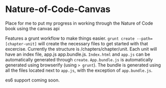 # Nature-of-Code-Canvas
Place for me to put my progress in working through the Nature of Code book using the canvas api

Features a grunt workflow to make things easier. `grunt create --path=[chapter-unit]` will create the necessary files to get started with that excercise. Currently the structure is /chapters/chapter/unit. Each unit will have an index file, app.js app.bundle.js. `Index.html` and `app.js` can be automatically generated through `create`. `App.bundle.js` is automatically generated using browserify (using `> grunt`). The bundle is generated using all the files located next to `app.js`, with the exception of `app.bundle.js`.

es6 support coming soon.
